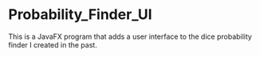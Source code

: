 # Probability_Finder_UI
This is a JavaFX program that adds a user interface to the dice probability finder I created in the past.
